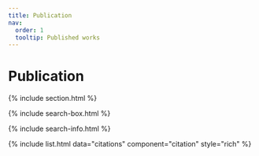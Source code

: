 ```yaml
---
title: Publication
nav:
  order: 1
  tooltip: Published works
---
```



# <i class="fas fa-microscope"></i>Publication


<!-- ## Highlighted -->

{% include section.html %}

{% include search-box.html %}

{% include search-info.html %}



{% include list.html data="citations" component="citation" style="rich" %}